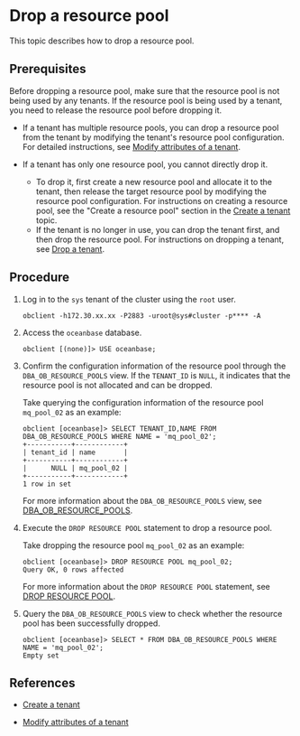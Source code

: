 # Drop a resource pool

This topic describes how to drop a resource pool.

## Prerequisites

Before dropping a resource pool, make sure that the resource pool is not being used by any tenants. If the resource pool is being used by a tenant, you need to release the resource pool before dropping it.

* If a tenant has multiple resource pools, you can drop a resource pool from the tenant by modifying the tenant's resource pool configuration. For detailed instructions, see [Modify attributes of a tenant](../1000.modify-tenant-properties.md).

* If a tenant has only one resource pool, you cannot directly drop it.

   * To drop it, first create a new resource pool and allocate it to the tenant, then release the target resource pool by modifying the resource pool configuration. For instructions on creating a resource pool, see the "Create a resource pool" section in the [Create a tenant](../200.manage-create-tenant.md) topic.
   * If the tenant is no longer in use, you can drop the tenant first, and then drop the resource pool. For instructions on dropping a tenant, see [Drop a tenant](../1200.delete-tenant.md).

## Procedure

1. Log in to the `sys` tenant of the cluster using the `root` user.

   ```shell
   obclient -h172.30.xx.xx -P2883 -uroot@sys#cluster -p**** -A
   ```

2. Access the `oceanbase` database.

   ```shell
   obclient [(none)]> USE oceanbase;
   ```

3. Confirm the configuration information of the resource pool through the `DBA_OB_RESOURCE_POOLS` view. If the `TENANT_ID` is `NULL`, it indicates that the resource pool is not allocated and can be dropped.

   Take querying the configuration information of the resource pool `mq_pool_02` as an example:

   ```shell
   obclient [oceanbase]> SELECT TENANT_ID,NAME FROM DBA_OB_RESOURCE_POOLS WHERE NAME = 'mq_pool_02';
   +-----------+------------+
   | tenant_id | name       |
   +-----------+------------+
   |      NULL | mq_pool_02 |
   +-----------+------------+
   1 row in set
   ```

   For more information about the `DBA_OB_RESOURCE_POOLS` view, see [DBA_OB_RESOURCE_POOLS](../../../../700.reference/700.system-views/300.system-view-of-sys-tenant/200.dictionary-view-of-sys-tenant/8200.oceanbase-dba_ob_resource_pools-of-sys-tenant.md).

4. Execute the `DROP RESOURCE POOL` statement to drop a resource pool.

   Take dropping the resource pool `mq_pool_02` as an example:

   ```shell
   obclient [oceanbase]> DROP RESOURCE POOL mq_pool_02;
   Query OK, 0 rows affected
   ```

   For more information about the `DROP RESOURCE POOL` statement, see [DROP RESOURCE POOL](../../../../700.reference/500.sql-reference/100.sql-syntax/100.system-tenants/900.drop-resource-pool.md).

5. Query the `DBA_OB_RESOURCE_POOLS` view to check whether the resource pool has been successfully dropped.

   ```shell
   obclient [oceanbase]> SELECT * FROM DBA_OB_RESOURCE_POOLS WHERE NAME = 'mq_pool_02';
   Empty set
   ```

## References

* [Create a tenant](../200.manage-create-tenant.md)

* [Modify attributes of a tenant](../1000.modify-tenant-properties.md)

